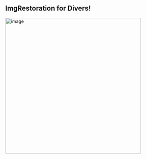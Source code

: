 
## ImgRestoration for Divers!

<img width="426" alt="image" src="https://github.com/AllenEdgarPoe/UnderwaterImgRestore4Diver/assets/43398106/8e61b799-bf4e-4f1b-954c-9c8c5efe37da">